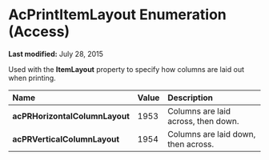 
# AcPrintItemLayout Enumeration (Access)

 **Last modified:** July 28, 2015

Used with the  **ItemLayout** property to specify how columns are laid out when printing.


|**Name**|**Value**|**Description**|
|:-----|:-----|:-----|
| **acPRHorizontalColumnLayout**|1953|Columns are laid across, then down.|
| **acPRVerticalColumnLayout**|1954|Columns are laid down, then across.|

